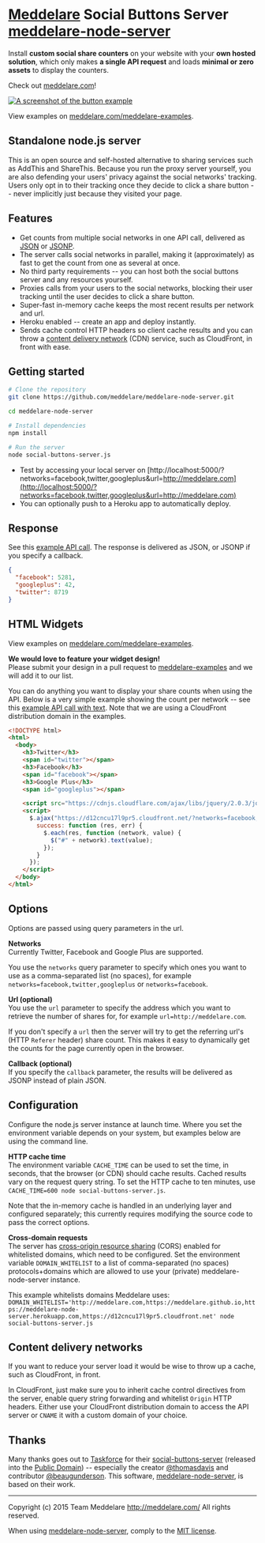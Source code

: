 # [Meddelare](http://meddelare.com/) Social Buttons Server [meddelare-node-server](https://github.com/meddelare/meddelare-node-server)


Install **custom social share counters** on your website with your **own hosted solution**, which only makes **a single API request** and loads **minimal or zero assets** to display the counters.

Check out [meddelare.com](http://meddelare.com/)!

[![A screenshot of the button example](https://cloud.githubusercontent.com/assets/1398544/8511166/5c92d0b2-230b-11e5-895a-d3b67da749b5.png)](http://meddelare.com/meddelare-examples)

View examples on [meddelare.com/meddelare-examples](http://meddelare.com/meddelare-examples).



## Standalone node.js server

This is an open source and self-hosted alternative to sharing services such as AddThis and ShareThis. Because you run the proxy server yourself, you are also defending your users' privacy against the social networks' tracking. Users only opt in to their tracking once they decide to click a share button -- never implicitly just because they visited your page.



## Features

- Get counts from multiple social networks in one API call, delivered as [JSON](https://en.wikipedia.org/wiki/JSON) or [JSONP](https://en.wikipedia.org/wiki/JSONP).
- The server calls social networks in parallel, making it (approximately) as fast to get the count from one as several at once.
- No third party requirements -- you can host both the social buttons server and any resources yourself.
- Proxies calls from your users to the social networks, blocking their user tracking until the user decides to click a share button.
- Super-fast in-memory cache keeps the most recent results per network and url.
- Heroku enabled -- create an app and deploy instantly.
- Sends cache control HTTP headers so client cache results and you can throw a [content delivery network](https://en.wikipedia.org/wiki/Content_delivery_network) (CDN) service, such as CloudFront, in front with ease.



## Getting started

```bash
# Clone the repository
git clone https://github.com/meddelare/meddelare-node-server.git

cd meddelare-node-server

# Install dependencies
npm install

# Run the server
node social-buttons-server.js
```

- Test by accessing your local server on [http://localhost:5000/?networks=facebook,twitter,googleplus&url=http://meddelare.com](http://localhost:5000/?networks=facebook,twitter,googleplus&url=http://meddelare.com)
- You can optionally push to a Heroku app to automatically deploy.



## Response

See this [example API call](https://meddelare-node-server.herokuapp.com/?networks=facebook,twitter,googleplus&url=http://meddelare.com). The response is delivered as JSON, or JSONP if you specify a callback.

```json
{
  "facebook": 5281,
  "googleplus": 42,
  "twitter": 8719
}
```



## HTML Widgets

View examples on [meddelare.com/meddelare-examples](http://meddelare.com/meddelare-examples).

**We would love to feature your widget design!**  
Please submit your design in a pull request to [meddelare-examples](https://github.com/meddelare/meddelare-examples) and we will add it to our list.

You can do anything you want to display your share counts when using the API. Below is a very simple example showing the count per network -- see this [example API call with text](http://meddelare.com/meddelare-examples/examples/text/). Note that we are using a CloudFront distribution domain in the examples.

```html
<!DOCTYPE html>
<html>
  <body>
    <h3>Twitter</h3>
    <span id="twitter"></span>
    <h3>Facebook</h3>
    <span id="facebook"></span>
    <h3>Google Plus</h3>
    <span id="googleplus"></span>

    <script src="https://cdnjs.cloudflare.com/ajax/libs/jquery/2.0.3/jquery.min.js"></script>
    <script>
      $.ajax("https://d12cncu17l9pr5.cloudfront.net/?networks=facebook,twitter,googleplus&url=http://meddelare.com", {
        success: function (res, err) {
          $.each(res, function (network, value) {
            $("#" + network).text(value);
          });
        }
      });
    </script>
  </body>
</html>
```



## Options

Options are passed using query parameters in the url.


**Networks**  
Currently Twitter, Facebook and Google Plus are supported.

You use the `networks` query parameter to specify which ones you want to use as a comma-separated list (no spaces), for example `networks=facebook,twitter,googleplus` or `networks=facebook`.


**Url (optional)**  
You use the `url` parameter to specify the address which you want to retrieve the number of shares for, for example `url=http://meddelare.com`.

If you don't specify a `url` then the server will try to get the referring url's (HTTP `Referer` header) share count. This makes it easy to dynamically get the counts for the page currently open in the browser.


**Callback (optional)**  
If you specify the `callback` parameter, the results will be delivered as JSONP instead of plain JSON.



## Configuration

Configure the node.js server instance at launch time. Where you set the environment variable depends on your system, but examples below are using the command line.

**HTTP cache time**  
The environment variable `CACHE_TIME` can be used to set the time, in seconds, that the browser (or CDN) should cache results. Cached results vary on the request query string. To set the HTTP cache to ten minutes, use `CACHE_TIME=600 node social-buttons-server.js`.

Note that the in-memory cache is handled in an underlying layer and configured separately; this currently requires modifying the source code to pass the correct options.



**Cross-domain requests**  
The server has [cross-origin resource sharing](https://en.wikipedia.org/wiki/Cross-origin_resource_sharing) (CORS) enabled for whitelisted domains, which need to be configured. Set the environment variable `DOMAIN_WHITELIST` to a list of comma-separated (no spaces) protocols+domains which are allowed to use your (private) meddelare-node-server instance.

This example whitelists domains Meddelare uses: `DOMAIN_WHITELIST='http://meddelare.com,https://meddelare.github.io,https://meddelare-node-server.herokuapp.com,https://d12cncu17l9pr5.cloudfront.net' node social-buttons-server.js`



## Content delivery networks

If you want to reduce your server load it would be wise to throw up a cache, such as CloudFront, in front.

In CloudFront, just make sure you to inherit cache control directives from the server, enable query string forwarding and whitelist `Origin` HTTP headers. Either use your CloudFront distribution domain to access the API server or `CNAME` it with a custom domain of your choice.



## Thanks

Many thanks goes out to [Taskforce](https://taskforce.is/) for their [social-buttons-server](https://github.com/tfrce/social-buttons-server) (released into the [Public Domain](https://github.com/tfrce/social-buttons-server/tree/faf1a41e5d2d44b7e6de460b9369f11437095af1)) -- especially the creator [@thomasdavis](https://github.com/thomasdavis) and contributor [@beaugunderson](https://github.com/beaugunderson). This software, [meddelare-node-server](https://github.com/meddelare/meddelare-node-server), is based on their work.



---

Copyright (c) 2015 Team Meddelare <http://meddelare.com/> All rights reserved.

When using [meddelare-node-server](https://github.com/meddelare/meddelare-node-server), comply to the [MIT license](http://opensource.org/licenses/MIT).

